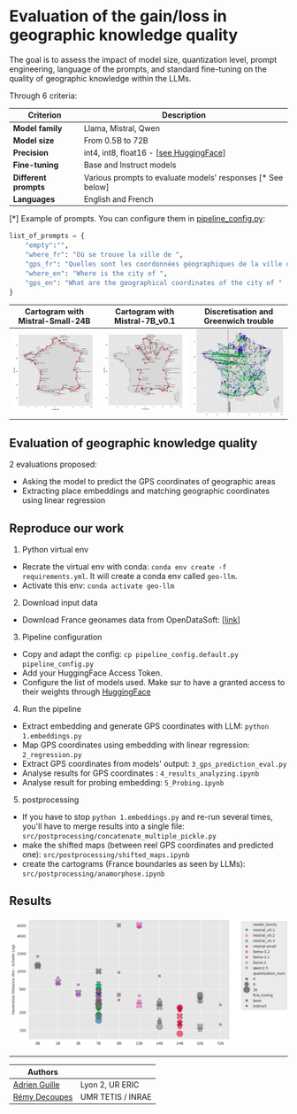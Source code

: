 # Evaluation of the gain/loss in geographic knowledge quality

The goal is to assess the impact of model size, quantization level, prompt engineering, language of the prompts, and standard fine-tuning on the quality of geographic knowledge within the LLMs.

Through 6 criteria:

| **Criterion**             | **Description**                                                  |
|---------------------------|------------------------------------------------------------------|
| **Model family**          | Llama, Mistral, Qwen                                             |
| **Model size**            | From 0.5B to 72B                                                   |
| **Precision**             | int4, int8, float16 - [[see HuggingFace](https://huggingface.co/docs/optimum/v1.17.1/concept_guides/quantization)]                                  |
| **Fine-tuning**           | Base and Instruct models                                         |
| **Different prompts**     | Various prompts to evaluate models' responses   [* See below]    |
| **Languages**             | English and French                                               |

[*] Example of prompts. You can configure them in [pipeline_config.py](https://github.com/AdrienGuille/geo-llm/blob/main/pipeline_config.default.py#L27):

```python
list_of_prompts = {
    "empty":"", 
    "where_fr": "Où se trouve la ville de ", 
    "gps_fr": "Quelles sont les coordonnées géographiques de la ville de ", 
    "where_en": "Where is the city of ", 
    "gps_en": "What are the geographical coordinates of the city of "
}
```

| Cartogram with Mistral-Small-24B | Cartogram with Mistral-7B_v0.1 | Discretisation and Greenwich trouble |
|----------------------------------|----------------------------------|--------------------------------------|
| ![](readme.img/anamorphose_mistral-small-24B.png) | ![](readme.img/anamorphose_mistral-7B-v0.1.png) | ![](readme.img/shifted_map_discretisation.png) |


## Evaluation of geographic knowledge quality

2 evaluations proposed:

- Asking the model to predict the GPS coordinates of geographic areas
- Extracting place embeddings and matching geographic coordinates using linear regression

## Reproduce our work

1. Python virtual env

- Recrate the virtual env with conda: `conda env create -f requirements.yml`. It will create a conda env called `geo-llm`.
- Activate this env: `conda activate geo-llm`

2. Download input data

- Download France geonames data from OpenDataSoft: [[link](https://public.opendatasoft.com/explore/dataset/geonames-all-cities-with-a-population-1000/export/?flg=fr-fr&disjunctive.cou_name_en&sort=name&refine.cou_name_en=France)]

3. Pipeline configuration

- Copy and adapt the config: `cp pipeline_config.default.py pipeline_config.py`
- Add your HuggingFace Access Token.
- Configure the list of models used. Make sur to have a granted access to their weights through [HuggingFace](huggingface.co/)

4. Run the pipeline

- Extract embedding and generate GPS coordinates with LLM: `python 1.embeddings.py` 
- Map GPS coordinates using embedding with linear regression: `2_regression.py`
- Extract GPS coordinates from models' output: `3_gps_prediction_eval.py`
- Analyse results for GPS coordinates : `4_results_analyzing.ipynb`
- Analyse result for probing embedding: `5_Probing.ipynb`

5. postprocessing

- If you have to stop `python 1.embeddings.py` and re-run several times, you'll have to merge results into a single file: `src/postprocessing/concatenate_multiple_pickle.py`
- make the shifted maps (between reel GPS coordinates and predicted one): `src/postprocessing/shifted_maps.ipynb`
- create the cartograms (France boundaries as seen by LLMs): `src/postprocessing/anamorphose.ipynb`

## Results
![](readme.img/a_visu_without_outliers.png)

---

| Authors                                            |                         |
|----------------------------------------------------|------------------------------------|
| [Adrien Guille](https://adrienguille.github.io/)   | Lyon 2, UR ERIC                    |
| [Rémy Decoupes](https://remy.decoupes.pages.mia.inra.fr/website/) | UMR TETIS / INRAE   |
